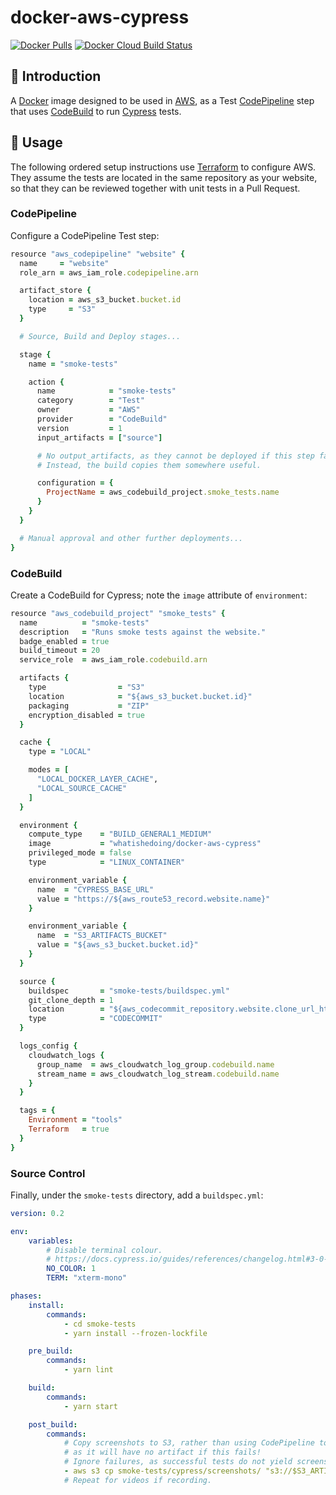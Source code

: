 # docker-aws-cypress

[![Docker Pulls](https://img.shields.io/docker/pulls/whatishedoing/docker-aws-cypress?style=for-the-badge)][site]
[![Docker Cloud Build Status](https://img.shields.io/docker/cloud/build/whatishedoing/docker-aws-cypress?style=for-the-badge)][site]

## 👋 Introduction

A [Docker] image designed to be used in [AWS], as a Test [CodePipeline] step that uses [CodeBuild]
to run [Cypress] tests.

## 🏃‍ Usage

The following ordered setup instructions use [Terraform] to configure AWS. They assume the tests are
located in the same repository as your website, so that they can be reviewed together with unit tests
in a Pull Request.

### CodePipeline

Configure a CodePipeline Test step:

```ruby
resource "aws_codepipeline" "website" {
  name     = "website"
  role_arn = aws_iam_role.codepipeline.arn

  artifact_store {
    location = aws_s3_bucket.bucket.id
    type     = "S3"
  }

  # Source, Build and Deploy stages...

  stage {
    name = "smoke-tests"

    action {
      name            = "smoke-tests"
      category        = "Test"
      owner           = "AWS"
      provider        = "CodeBuild"
      version         = 1
      input_artifacts = ["source"]

      # No output_artifacts, as they cannot be deployed if this step fails!
      # Instead, the build copies them somewhere useful.

      configuration = {
        ProjectName = aws_codebuild_project.smoke_tests.name
      }
    }
  }

  # Manual approval and other further deployments...
}
```

### CodeBuild

Create a CodeBuild for Cypress; note the `image` attribute of `environment`:

```ruby
resource "aws_codebuild_project" "smoke_tests" {
  name          = "smoke-tests"
  description   = "Runs smoke tests against the website."
  badge_enabled = true
  build_timeout = 20
  service_role  = aws_iam_role.codebuild.arn

  artifacts {
    type                = "S3"
    location            = "${aws_s3_bucket.bucket.id}"
    packaging           = "ZIP"
    encryption_disabled = true
  }

  cache {
    type = "LOCAL"

    modes = [
      "LOCAL_DOCKER_LAYER_CACHE",
      "LOCAL_SOURCE_CACHE"
    ]
  }

  environment {
    compute_type    = "BUILD_GENERAL1_MEDIUM"
    image           = "whatishedoing/docker-aws-cypress"
    privileged_mode = false
    type            = "LINUX_CONTAINER"

    environment_variable {
      name  = "CYPRESS_BASE_URL"
      value = "https://${aws_route53_record.website.name}"
    }

    environment_variable {
      name  = "S3_ARTIFACTS_BUCKET"
      value = "${aws_s3_bucket.bucket.id}"
    }
  }

  source {
    buildspec       = "smoke-tests/buildspec.yml"
    git_clone_depth = 1
    location        = "${aws_codecommit_repository.website.clone_url_http}"
    type            = "CODECOMMIT"
  }

  logs_config {
    cloudwatch_logs {
      group_name  = aws_cloudwatch_log_group.codebuild.name
      stream_name = aws_cloudwatch_log_stream.codebuild.name
    }
  }

  tags = {
    Environment = "tools"
    Terraform   = true
  }
}
```

### Source Control

Finally, under the `smoke-tests` directory, add a `buildspec.yml`:

```yml
version: 0.2

env:
    variables:
        # Disable terminal colour.
        # https://docs.cypress.io/guides/references/changelog.html#3-0-0
        NO_COLOR: 1
        TERM: "xterm-mono"

phases:
    install:
        commands:
            - cd smoke-tests
            - yarn install --frozen-lockfile

    pre_build:
        commands:
            - yarn lint

    build:
        commands:
            - yarn start

    post_build:
        commands:
            # Copy screenshots to S3, rather than using CodePipeline to deploy,
            # as it will have no artifact if this fails!
            # Ignore failures, as successful tests do not yield screenshots.
            - aws s3 cp smoke-tests/cypress/screenshots/ "s3://$S3_ARTIFACTS_BUCKET/smoke-tests/" --recursive || true
            # Repeat for videos if recording.
```

[aws]: https://aws.amazon.com/
[codebuild]: https://aws.amazon.com/codebuild/
[codepipeline]: https://aws.amazon.com/codepipeline/
[cypress]: https://www.cypress.io/
[docker]: https://www.docker.com/
[site]: https://hub.docker.com/r/whatishedoing/docker-aws-cypress
[terraform]: https://www.terraform.io/
